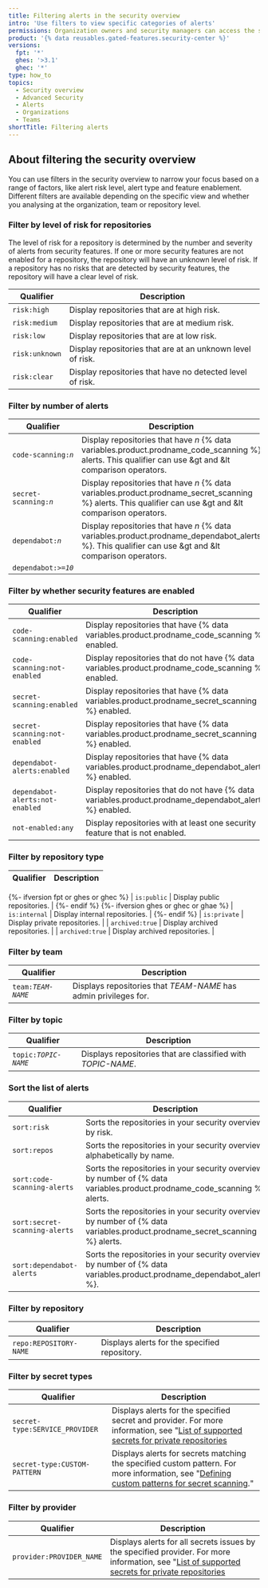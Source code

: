 ```yaml
---
title: Filtering alerts in the security overview
intro: 'Use filters to view specific categories of alerts'
permissions: Organization owners and security managers can access the security overview for organizations. Members of a team can see the security overview for repositories that the team has admin privileges for.
product: '{% data reusables.gated-features.security-center %}'
versions:
  fpt: '*'
  ghes: '>3.1'
  ghec: '*'
type: how_to
topics:
  - Security overview
  - Advanced Security
  - Alerts
  - Organizations
  - Teams
shortTitle: Filtering alerts
---
```


## About filtering the security overview

You can use filters in the security overview to narrow your focus based on a range of factors, like alert risk level, alert type and feature enablement. Different filters are available depending on the specific view and whether you analysing at the organization, team or repository level.

### Filter by level of risk for repositories

The level of risk for a repository is determined by the number and severity of alerts from security features. If one or more security features are not enabled for a repository, the repository will have an unknown level of risk. If a repository has no risks that are detected by security features, the repository will have a clear level of risk.

| Qualifier | Description |
| -------- | -------- |
| `risk:high` | Display repositories that are at high risk. |
| `risk:medium` | Display repositories that are at medium risk. |
| `risk:low` | Display repositories that are at low risk. |
| `risk:unknown` | Display repositories that are at an unknown level of risk. |
| `risk:clear` | Display repositories that have no detected level of risk. |

### Filter by number of alerts

| Qualifier | Description |
| -------- | -------- |
| <code>code-scanning:<em>n</em></code> | Display repositories that have *n* {% data variables.product.prodname_code_scanning %} alerts. This qualifier can use &gt and &lt comparison operators. |
| <code>secret-scanning:<em>n</em></code> | Display repositories that have *n* {% data variables.product.prodname_secret_scanning %} alerts. This qualifier can use &gt and &lt comparison operators. |
| <code>dependabot:<em>n</em></code> | Display repositories that have *n* {% data variables.product.prodname_dependabot_alerts %}. This qualifier can use &gt and &lt comparison operators. |
| <code>dependabot:<em>>=10</em></code> |  |

### Filter by whether security features are enabled

| Qualifier | Description |
| -------- | -------- |
| `code-scanning:enabled` | Display repositories that have {% data variables.product.prodname_code_scanning %} enabled. |
| `code-scanning:not-enabled` | Display repositories that do not have {% data variables.product.prodname_code_scanning %} enabled. |
| `secret-scanning:enabled` | Display repositories that have {% data variables.product.prodname_secret_scanning %} enabled. |
| `secret-scanning:not-enabled` | Display repositories that have {% data variables.product.prodname_secret_scanning %} enabled. |
| `dependabot-alerts:enabled` | Display repositories that have {% data variables.product.prodname_dependabot_alerts %} enabled. |
| `dependabot-alerts:not-enabled` | Display repositories that do not have {% data variables.product.prodname_dependabot_alerts %} enabled. |
| `not-enabled:any` | Display repositories with at least one security feature that is not enabled. |


### Filter by repository type

| Qualifier | Description |
| -------- | -------- |
{%- ifversion fpt or ghes or ghec %}
| `is:public` | Display public repositories. |
{%- endif %}
{%- ifversion ghes or ghec or ghae %}
| `is:internal` | Display internal repositories. |
{%- endif %}
| `is:private` | Display private repositories. |
| `archived:true` | Display archived repositories. |
| `archived:true` | Display archived repositories. |

### Filter by team

| Qualifier | Description |
| -------- | -------- |
| <code>team:<em>TEAM-NAME</em></code> | Displays repositories that *TEAM-NAME* has admin privileges for. |

### Filter by topic

| Qualifier | Description |
| -------- | -------- |
| <code>topic:<em>TOPIC-NAME</em></code> | Displays repositories that are classified with *TOPIC-NAME*. |

### Sort the list of alerts

| Qualifier | Description |
| -------- | -------- |
| `sort:risk` | Sorts the repositories in your security overview by risk. |
| `sort:repos` | Sorts the repositories in your security overview alphabetically by name. |
| `sort:code-scanning-alerts` | Sorts the repositories in your security overview by number of {% data variables.product.prodname_code_scanning %} alerts. |
| `sort:secret-scanning-alerts` | Sorts the repositories in your security overview by number of {% data variables.product.prodname_secret_scanning %} alerts. |
| `sort:dependabot-alerts` | Sorts the repositories in your security overview by number of {% data variables.product.prodname_dependabot_alerts %}. |

### Filter by repository

| Qualifier | Description |
| -------- | -------- |
| `repo:REPOSITORY-NAME` | Displays alerts for the specified repository. |

### Filter by secret types

| Qualifier | Description |
| -------- | -------- |
| `secret-type:SERVICE_PROVIDER` | Displays alerts for the specified secret and provider. For more information, see "[List of supported secrets for private repositories](/code-security/secret-scanning/about-secret-scanning#list-of-supported-secrets-for-private-repositories) |
| `secret-type:CUSTOM-PATTERN` | Displays alerts for secrets matching the specified custom pattern. For more information, see "[Defining custom patterns for secret scanning](/code-security/secret-scanning/defining-custom-patterns-for-secret-scanning)." |

### Filter by provider

| Qualifier | Description |
| -------- | -------- |
|`provider:PROVIDER_NAME` | Displays alerts for all secrets issues by the specified provider. For more information, see "[List of supported secrets for private repositories](/code-security/secret-scanning/about-secret-scanning#list-of-supported-secrets-for-private-repositories) |
